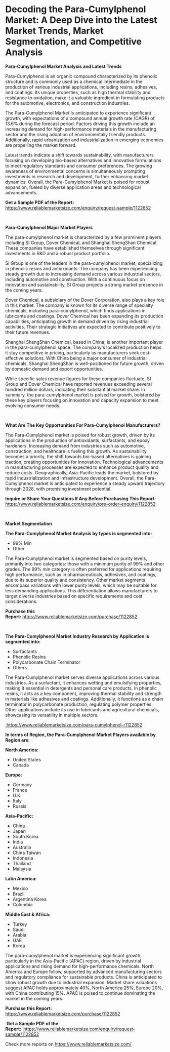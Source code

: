 <p><h1>Decoding the Para-Cumylphenol Market: A Deep Dive into the Latest Market Trends, Market Segmentation, and Competitive Analysis</h1></p><p><strong>Para-Cumylphenol Market Analysis and Latest Trends</strong></p>
<p><p>Para-Cumylphenol is an organic compound characterized by its phenolic structure and is commonly used as a chemical intermediate in the production of various industrial applications, including resins, adhesives, and coatings. Its unique properties, such as high thermal stability and resistance to oxidation, make it a valuable ingredient in formulating products for the automotive, electronics, and construction industries.</p><p>The Para-Cumylphenol Market is anticipated to experience significant growth, with expectations of a compound annual growth rate (CAGR) of 13.6% during the forecast period. Factors driving this growth include an increasing demand for high-performance materials in the manufacturing sector and the rising adoption of environmentally friendly products. Additionally, rapid urbanization and industrialization in emerging economies are propelling the market forward.</p><p>Latest trends indicate a shift towards sustainability, with manufacturers focusing on developing bio-based alternatives and innovative formulations to meet regulatory standards and consumer preferences. The growing awareness of environmental concerns is simultaneously prompting investments in research and development, further enhancing market dynamics. Overall, the Para-Cumylphenol Market is poised for robust expansion, fueled by diverse application areas and technological advancements.</p></p>
<p><strong>Get a Sample PDF of the Report:&nbsp;</strong> <a href="https://www.reliablemarketsize.com/enquiry/request-sample/1122852?utm_campaign=1872&utm_medium=2&utm_source=Github&utm_content=ia&utm_term=05022025&utm_id=para-cumylphenol">https://www.reliablemarketsize.com/enquiry/request-sample/1122852</a></p>
<p>&nbsp;</p>
<p><strong>Para-Cumylphenol Major Market Players</strong></p>
<p><p>The para-cumylphenol market is characterized by a few prominent players including SI Group, Dover Chemical, and Shanghai ShengShan Chemical. These companies have established themselves through significant investments in R&D and a robust product portfolio.</p><p>SI Group is one of the leaders in the para-cumylphenol market, specializing in phenolic resins and antioxidants. The company has been experiencing steady growth due to increasing demand across various industrial sectors, including automotive and construction. With a continuous focus on innovation and sustainability, SI Group projects a strong market presence in the coming years.</p><p>Dover Chemical, a subsidiary of the Dover Corporation, also plays a key role in this market. The company is known for its diverse range of specialty chemicals, including para-cumylphenol, which finds applications in lubricants and coatings. Dover Chemical has been expanding its production capabilities, anticipating growth in demand driven by rising industrial activities. Their strategic initiatives are expected to contribute positively to their future revenues.</p><p>Shanghai ShengShan Chemical, based in China, is another important player in the para-cumylphenol space. The company's localized production helps it stay competitive in pricing, particularly as manufacturers seek cost-effective solutions. With China being a major consumer of industrial chemicals, Shanghai ShengShan is well-positioned for future growth, driven by domestic demand and export opportunities.</p><p>While specific sales revenue figures for these companies fluctuate, SI Group and Dover Chemical have reported revenues exceeding several hundred million dollars, indicating their substantial market share. In summary, the para-cumylphenol market is poised for growth, bolstered by these key players focusing on innovation and capacity expansion to meet evolving consumer needs.</p></p>
<p>&nbsp;</p>
<p><strong>What Are The Key Opportunities For Para-Cumylphenol Manufacturers?</strong></p>
<p><p>The Para-Cumylphenol market is poised for robust growth, driven by its applications in the production of antioxidants, surfactants, and epoxy hardeners. Increasing demand from industries such as automotive, construction, and healthcare is fueling this growth. As sustainability becomes a priority, the shift towards bio-based alternatives is gaining traction, creating opportunities for innovation. Technological advancements in manufacturing processes are expected to enhance product quality and reduce costs. Geographically, Asia-Pacific leads the market, bolstered by rapid industrialization and infrastructure development. Overall, the Para-Cumylphenol market is anticipated to experience a steady upward trajectory through 2028, with promising investment potential.</p></p>
<p><strong>Inquire or Share Your Questions If Any Before Purchasing This Report:</strong> <a href="https://www.reliablemarketsize.com/enquiry/pre-order-enquiry/1122852?utm_campaign=1872&utm_medium=2&utm_source=Github&utm_content=ia&utm_term=05022025&utm_id=para-cumylphenol">https://www.reliablemarketsize.com/enquiry/pre-order-enquiry/1122852</a></p>
<p>&nbsp;</p>
<p><strong>Market Segmentation</strong></p>
<p><strong>The Para-Cumylphenol Market Analysis by types is segmented into:</strong></p>
<p><ul><li>99% Min</li><li>Other</li></ul></p>
<p><p>The Para-Cumylphenol market is segmented based on purity levels, primarily into two categories: those with a minimum purity of 99% and other grades. The 99% min category is often preferred for applications requiring high performance, such as in pharmaceuticals, adhesives, and coatings, due to its superior quality and consistency. Other market segments encompass variations with lower purity levels, which may be suitable for less demanding applications. This differentiation allows manufacturers to target diverse industries based on specific requirements and cost considerations.</p></p>
<p><strong>Purchase this Report:&nbsp;</strong><a href="https://www.reliablemarketsize.com/purchase/1122852?utm_campaign=1872&utm_medium=2&utm_source=Github&utm_content=ia&utm_term=05022025&utm_id=para-cumylphenol">https://www.reliablemarketsize.com/purchase/1122852</a></p>
<p>&nbsp;</p>
<p><strong>The Para-Cumylphenol Market Industry Research by Application is segmented into:</strong></p>
<p><ul><li>Surfactants</li><li>Phenolic Resins</li><li>Polycarbonate Chain Terminator</li><li>Others</li></ul></p>
<p><p>The Para-Cumylphenol market serves diverse applications across various industries. As a surfactant, it enhances wetting and emulsifying properties, making it essential in detergents and personal care products. In phenolic resins, it acts as a key component, improving thermal stability and strength in materials like adhesives and coatings. Additionally, it functions as a chain terminator in polycarbonate production, regulating polymer properties. Other applications include its use in lubricants and agricultural chemicals, showcasing its versatility in multiple sectors.</p></p>
<p><a href="https://www.reliablemarketsize.com/para-cumylphenol-r1122852?utm_campaign=1872&utm_medium=2&utm_source=Github&utm_content=ia&utm_term=05022025&utm_id=para-cumylphenol">&nbsp;https://www.reliablemarketsize.com/para-cumylphenol-r1122852</a></p>
<p><strong>In terms of Region, the Para-Cumylphenol Market Players available by Region are:</strong></p>
<p>
    <p> <strong> North America: </strong>
        <ul>
            <li>United States</li>
            <li>Canada</li>
        </ul>
        </p> 
    <p> <strong> Europe: </strong>
        <ul>
            <li>Germany</li>
            <li>France</li>
            <li>U.K.</li>
            <li>Italy</li>
            <li>Russia</li>
        </ul>
        </p> 
    <p> <strong> Asia-Pacific: </strong>
        <ul>
            <li>China</li>
            <li>Japan</li>
            <li>South Korea</li>
            <li>India</li>
            <li>Australia</li>
            <li>China Taiwan</li>
            <li>Indonesia</li>
            <li>Thailand</li>
            <li>Malaysia</li>
        </ul>
        </p> 
    <p> <strong> Latin America: </strong>
        <ul>
            <li>Mexico</li>
            <li>Brazil</li>
            <li>Argentina Korea</li>
            <li>Colombia</li>
        </ul>
        </p> 
    <p> <strong> Middle East & Africa: </strong>
        <ul>
            <li>Turkey</li>
            <li>Saudi</li>
            <li>Arabia</li>
            <li>UAE</li>
            <li>Korea</li>
        </ul>
    </p>
    </p>
<p><p>The para-cumylphenol market is experiencing significant growth, particularly in the Asia-Pacific (APAC) region, driven by industrial applications and rising demand for high-performance chemicals. North America and Europe follow, supported by advanced manufacturing sectors and regulatory compliance for sustainable products. China is anticipated to show robust growth due to industrial expansion. Market share valuations suggest APAC holds approximately 40%, North America 25%, Europe 20%, with China contributing 15%. APAC is poised to continue dominating the market in the coming years.</p></p>
<p><strong>Purchase this Report: </strong><a href="https://www.reliablemarketsize.com/purchase/1122852?utm_campaign=1872&utm_medium=2&utm_source=Github&utm_content=ia&utm_term=05022025&utm_id=para-cumylphenol">https://www.reliablemarketsize.com/purchase/1122852</a></p>
<p>&nbsp;<strong>Get a Sample PDF of the Report:&nbsp;&nbsp;</strong><a href="https://www.reliablemarketsize.com/enquiry/request-sample/1122852?utm_campaign=1872&utm_medium=2&utm_source=Github&utm_content=ia&utm_term=05022025&utm_id=para-cumylphenol">https://www.reliablemarketsize.com/enquiry/request-sample/1122852</a></p>
<p><strong></strong></p>
<p>Check more reports on <a href="https://www.reliablemarketsize.com/?utm_campaign=1872&utm_medium=2&utm_source=Github&utm_content=ia&utm_term=05022025&utm_id=para-cumylphenol">https://www.reliablemarketsize.com/</a></p>